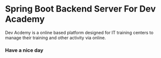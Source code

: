 # Spring Boot Backend Server For Dev Academy

Dev Acdemy is a online based platform designed for IT training centers to manage their training and other activity via online.

### Have a nice day
